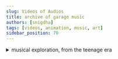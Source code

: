 ```yaml
---
slug: Videos of Audios
title: archive of garage music
authors: [snigdha]
tags: [videos, animation, music, art]
sidebar_position: 70
---
```


<details>
<summary> musical exploration, from the teenage era </summary>

### Nothing much to listen here
> just some music I made using Garageband back in the day ~~that have been well hidden from the world because I was too embarrassed by my horrible skills at making music~~

<details>
<summary> Garageband Musicals </summary>

<div class="frame">
<iframe width="100%" height="400" src="https://www.youtube-nocookie.com/embed/videoseries?list=PLzoRCirCtkr98lCaTViuyHj9ISGuKvhWT" title="music" frameborder="0" allow="accelerometer; autoplay; clipboard-write; encrypted-media; gyroscope; picture-in-picture" allowfullscreen></iframe>
</div>

</details>

---

#### too late to unhear them anymore

</details>  

